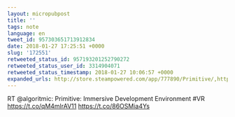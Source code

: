 ```yaml
---
layout: micropubpost
title: ''
tags: note
language: en
tweet_id: 957303651713912834
date: 2018-01-27 17:25:51 +0000
slug: '172551'
retweeted_status_id: 957193201252790272
retweeted_status_user_id: 3314904071
retweeted_status_timestamp: 2018-01-27 10:06:57 +0000
expanded_urls: http://store.steampowered.com/app/777890/Primitive/,https://twitter.com/algoritmic/status/957193201252790272/video/1,http://store.steampowered.com/app/777890/Primitive/,https://twitter.com/algoritmic/status/957193201252790272/video/1
---
```

RT @algoritmic: Primitive: Immersive Development Environment #VR 
https://t.co/qM4mlrAV11 https://t.co/86OSMia4Ys
